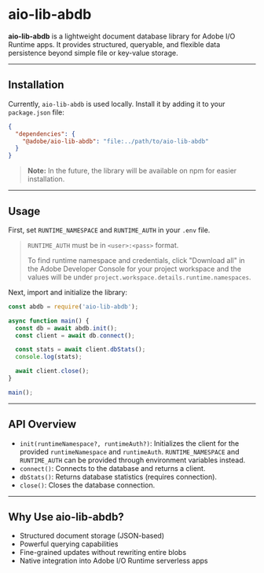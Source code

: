 # aio-lib-abdb

**aio-lib-abdb** is a lightweight document database library for Adobe I/O Runtime apps. It provides structured, queryable, and flexible data persistence beyond simple file or key-value storage.

---

## Installation

Currently, `aio-lib-abdb` is used locally. Install it by adding it to your `package.json` file:

```json
{
  "dependencies": {
    "@adobe/aio-lib-abdb": "file:../path/to/aio-lib-abdb"
  }
}
```

> **Note:** In the future, the library will be available on npm for easier installation.

---

## Usage

First, set `RUNTIME_NAMESPACE` and `RUNTIME_AUTH` in your `.env` file.

> `RUNTIME_AUTH` must be in `<user>:<pass>` format.
> 
> To find runtime namespace and credentials, click "Download all" in the Adobe Developer Console for your project workspace and the values will be under `project.workspace.details.runtime.namespaces`.

Next, import and initialize the library:

```javascript
const abdb = require('aio-lib-abdb');

async function main() {
  const db = await abdb.init();
  const client = await db.connect();

  const stats = await client.dbStats();
  console.log(stats);

  await client.close();
}

main();
```

---

## API Overview

- `init(runtimeNamespace?, runtimeAuth?)`: Initializes the client for the provided `runtimeNamespace` and `runtimeAuth`.  `RUNTIME_NAMESPACE` and `RUNTIME_AUTH` can be provided through environment variables instead.
- `connect()`: Connects to the database and returns a client.
- `dbStats()`: Returns database statistics (requires connection).
- `close()`: Closes the database connection.

---

## Why Use aio-lib-abdb?

- Structured document storage (JSON-based)
- Powerful querying capabilities
- Fine-grained updates without rewriting entire blobs
- Native integration into Adobe I/O Runtime serverless apps
